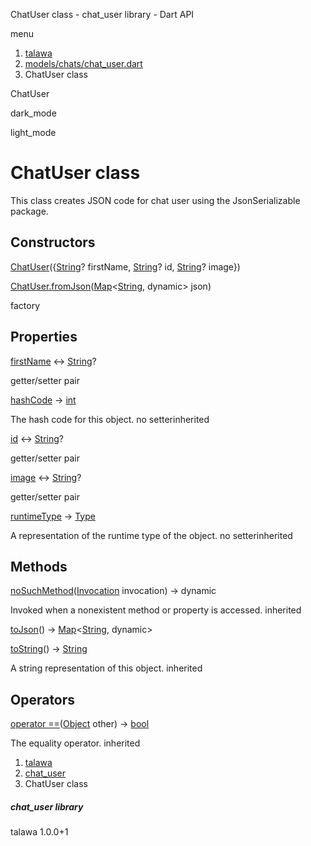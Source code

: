 




ChatUser class - chat\_user library - Dart API







menu

1. [talawa](../index.html)
2. [models/chats/chat\_user.dart](../file-___home_harshil_Desktop_open-source_palisadoes_talawa_lib_models_chats_chat_user/)
3. ChatUser class

ChatUser


dark\_mode

light\_mode




# ChatUser class


This class creates JSON code for chat user using the JsonSerializable package.


## Constructors

[ChatUser](../file-___home_harshil_Desktop_open-source_palisadoes_talawa_lib_models_chats_chat_user/ChatUser/ChatUser.html)({[String](https://api.flutter.dev/flutter/dart-core/String-class.html)? firstName, [String](https://api.flutter.dev/flutter/dart-core/String-class.html)? id, [String](https://api.flutter.dev/flutter/dart-core/String-class.html)? image})


[ChatUser.fromJson](../file-___home_harshil_Desktop_open-source_palisadoes_talawa_lib_models_chats_chat_user/ChatUser/ChatUser.fromJson.html)([Map](https://api.flutter.dev/flutter/dart-core/Map-class.html)<[String](https://api.flutter.dev/flutter/dart-core/String-class.html), dynamic> json)

factory



## Properties

[firstName](../file-___home_harshil_Desktop_open-source_palisadoes_talawa_lib_models_chats_chat_user/ChatUser/firstName.html)
↔ [String](https://api.flutter.dev/flutter/dart-core/String-class.html)?

getter/setter pair

[hashCode](https://api.flutter.dev/flutter/dart-core/Object/hashCode.html)
→ [int](https://api.flutter.dev/flutter/dart-core/int-class.html)

The hash code for this object.
no setterinherited

[id](../file-___home_harshil_Desktop_open-source_palisadoes_talawa_lib_models_chats_chat_user/ChatUser/id.html)
↔ [String](https://api.flutter.dev/flutter/dart-core/String-class.html)?

getter/setter pair

[image](../file-___home_harshil_Desktop_open-source_palisadoes_talawa_lib_models_chats_chat_user/ChatUser/image.html)
↔ [String](https://api.flutter.dev/flutter/dart-core/String-class.html)?

getter/setter pair

[runtimeType](https://api.flutter.dev/flutter/dart-core/Object/runtimeType.html)
→ [Type](https://api.flutter.dev/flutter/dart-core/Type-class.html)

A representation of the runtime type of the object.
no setterinherited



## Methods

[noSuchMethod](https://api.flutter.dev/flutter/dart-core/Object/noSuchMethod.html)([Invocation](https://api.flutter.dev/flutter/dart-core/Invocation-class.html) invocation)
→ dynamic


Invoked when a nonexistent method or property is accessed.
inherited

[toJson](../file-___home_harshil_Desktop_open-source_palisadoes_talawa_lib_models_chats_chat_user/ChatUser/toJson.html)()
→ [Map](https://api.flutter.dev/flutter/dart-core/Map-class.html)<[String](https://api.flutter.dev/flutter/dart-core/String-class.html), dynamic>



[toString](https://api.flutter.dev/flutter/dart-core/Object/toString.html)()
→ [String](https://api.flutter.dev/flutter/dart-core/String-class.html)


A string representation of this object.
inherited



## Operators

[operator ==](https://api.flutter.dev/flutter/dart-core/Object/operator_equals.html)([Object](https://api.flutter.dev/flutter/dart-core/Object-class.html) other)
→ [bool](https://api.flutter.dev/flutter/dart-core/bool-class.html)


The equality operator.
inherited



 


1. [talawa](../index.html)
2. [chat\_user](../file-___home_harshil_Desktop_open-source_palisadoes_talawa_lib_models_chats_chat_user/)
3. ChatUser class

##### chat\_user library





talawa
1.0.0+1






